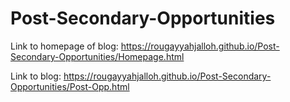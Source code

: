 # Post-Secondary-Opportunities



Link to homepage of blog: https://rougayyahjalloh.github.io/Post-Secondary-Opportunities/Homepage.html
<br> 

Link to blog: https://rougayyahjalloh.github.io/Post-Secondary-Opportunities/Post-Opp.html
